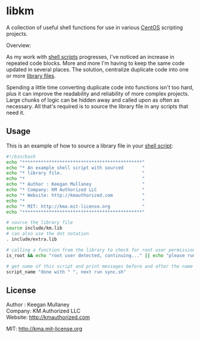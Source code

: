 libkm
=====

A collection of useful shell functions for use in various [CentOS][centos] scripting projects.

Overview:

As my work with [shell scripts][ss] progresses, I've noticed an increase in repeated code blocks. More and more I'm having to keep the same code updated in several places. The solution, centralize duplicate code into one or more [library files][lf].

Spending a little time converting duplicate code into functions isn't too hard, plus it can improve the readability and reliability of more complex projects. Large chunks of logic can be hidden away and called upon as often as necessary. All that's required is to source the library file in any scripts that need it.

## Usage

This is an example of how to source a library file in your [shell script][ss]:

```bash
#!/bin/bash
echo "*********************************************"
echo "* An example shell script with sourced       "
echo "* library file.                              "
echo "*                                            "
echo "* Author : Keegan Mullaney                   "
echo "* Company: KM Authorized LLC                 "
echo "* Website: http://kmauthorized.com           "
echo "*                                            "
echo "* MIT: http://kma.mit-license.org            "
echo "*********************************************"

# source the library file
source include/km.lib
# can also use the dot notation
. include/extra.lib

# calling a function from the library to check for root user permissions
is_root && echo "root user detected, continuing..." || echo "please run this script as root user"

# get name of this script and print messages before and after the name
script_name "done with " ", next run sync.sh"
```

## License

Author : Keegan Mullaney  
Company: KM Authorized LLC  
Website: http://kmauthorized.com

MIT: http://kma.mit-license.org


[centos]:   http://centos.org/
[ss]:       http://en.wikipedia.org/wiki/Shell_script
[lf]:       http://bash.cyberciti.biz/guide/Shell_functions_library

